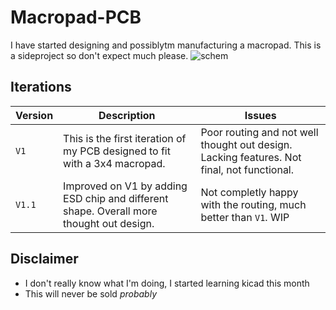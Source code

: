 # Macropad-PCB

I have started designing and possiblytm manufacturing a macropad. This is a sideproject so don't expect much please.
![schem](https://user-images.githubusercontent.com/76909216/140521871-cad9931c-c2de-4a85-86f2-efbcbac1623b.png)


## Iterations
Version | Description | Issues
--------|------------|-------
`V1` | This is the first iteration of my PCB designed to fit with a 3x4 macropad. |  Poor routing and not well thought out design. Lacking features. Not final, not functional.
`V1.1` | Improved on V1 by adding ESD chip and different shape. Overall more thought out design. | Not completly happy with the routing, much better than `V1`. WIP

## Disclaimer

* I don't really know what I'm doing, I started learning kicad this month
* This will never be sold *probably*
